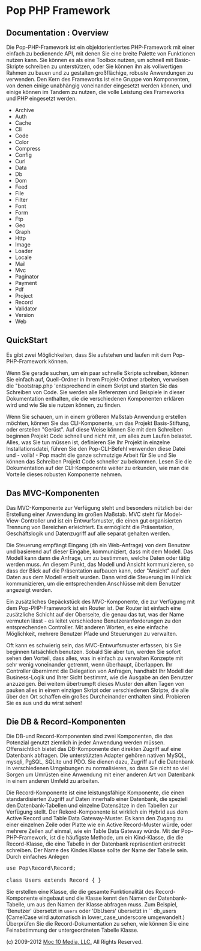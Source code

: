 Pop PHP Framework
=================

Documentation : Overview
------------------------

Die Pop-PHP-Framework ist ein objektorientiertes PHP-Framework mit einer einfach zu bedienende API, mit denen Sie eine breite Palette von Funktionen nutzen kann. Sie können es als eine Toolbox nutzen, um schnell mit Basic-Skripte schreiben zu unterstützen, oder Sie können ihn als vollwertigen Rahmen zu bauen und zu gestalten großflächige, robuste Anwendungen zu verwenden. Den Kern des Frameworks ist eine Gruppe von Komponenten, von denen einige unabhängig voneinander eingesetzt werden können, und einige können im Tandem zu nutzen, die volle Leistung des Frameworks und PHP eingesetzt werden.

* Archive
* Auth
* Cache
* Cli
* Code
* Color
* Compress
* Config
* Curl
* Data
* Db
* Dom
* Feed
* File
* Filter
* Font
* Form
* Ftp
* Geo
* Graph
* Http
* Image
* Loader
* Locale
* Mail
* Mvc
* Paginator
* Payment
* Pdf
* Project
* Record
* Validator
* Version
* Web

QuickStart
----------

Es gibt zwei Möglichkeiten, dass Sie aufstehen und laufen mit dem Pop-PHP-Framework können.

Wenn Sie gerade suchen, um ein paar schnelle Skripte schreiben, können Sie einfach auf, Quell-Ordner in Ihrem Projekt-Ordner arbeiten, verweisen die "bootstrap.php 'entsprechend in einem Skript und starten Sie das Schreiben von Code. Sie werden alle Referenzen und Beispiele in dieser Dokumentation enthalten, die die verschiedenen Komponenten erklären wird und wie Sie sie nutzen können, zu finden.

Wenn Sie schauen, um in einem größeren Maßstab Anwendung erstellen möchten, können Sie das CLI-Komponente, um das Projekt Basis-Stiftung, oder erstellen "Gerüst". Auf diese Weise können Sie mit dem Schreiben beginnen Projekt Code schnell und nicht mit, um alles zum Laufen belastet. Alles, was Sie tun müssen ist, definieren Sie Ihr Projekt in einzelne Installationsdatei, führen Sie den Pop-CLI-Befehl verwenden diese Datei und - voilà! - Pop macht die ganze schmutzige Arbeit für Sie und Sie können das Schreiben Projekt Code schneller zu bekommen. Lesen Sie die Dokumentation auf der CLI-Komponente weiter zu erkunden, wie man die Vorteile dieses robusten Komponente nehmen.

Das MVC-Komponenten
-------------------

Das MVC-Komponente zur Verfügung steht und besonders nützlich bei der Erstellung einer Anwendung im großen Maßstab. MVC steht für Model-View-Controller und ist ein Entwurfsmuster, die einen gut organisierten Trennung von Bereichen erleichtert. Es ermöglicht die Präsentation, Geschäftslogik und Datenzugriff auf alle separat gehalten werden.

Die Steuerung empfängt Eingang (dh ein Web-Anfrage) von dem Benutzer und basierend auf dieser Eingabe, kommuniziert, dass mit dem Modell. Das Modell kann dann die Anfrage, um zu bestimmen, welche Daten oder tätig werden muss. An diesem Punkt, das Modell und Ansicht kommunizieren, so dass der Blick auf die Präsentation aufbauen kann, oder "Ansicht" auf den Daten aus dem Modell erzielt wurden. Dann wird die Steuerung im Hinblick kommunizieren, um die entsprechenden Anschlüsse mit dem Benutzer angezeigt werden.

Ein zusätzliches Gepäckstück des MVC-Komponente, die zur Verfügung mit dem Pop-PHP-Framework ist ein Router ist. Der Router ist einfach eine zusätzliche Schicht auf der Oberseite, die genau das tut, was der Name vermuten lässt - es leitet verschiedene Benutzeranforderungen zu den entsprechenden Controller. Mit anderen Worten, es eine einfache Möglichkeit, mehrere Benutzer Pfade und Steuerungen zu verwalten.

Oft kann es schwierig sein, das MVC-Entwurfsmuster erfassen, bis Sie beginnen tatsächlich benutzen. Sobald Sie aber tun, werden Sie sofort sehen den Vorteil, dass alles, was in einfach zu verwalten Konzepte mit sehr wenig voneinander getrennt, wenn überhaupt, überlappen. Ihr Controller übernimmt die Delegation von Anfragen, handhabt Ihr Modell der Business-Logik und Ihrer Sicht bestimmt, wie die Ausgabe an den Benutzer anzuzeigen. Bei weitem übertrumpft dieses Muster den alten Tagen von pauken alles in einem einzigen Skript oder verschiedenen Skripte, die alle über den Ort schaffen ein großes Durcheinander enthalten sind. Probieren Sie es aus und du wirst sehen!

Die DB & Record-Komponenten
---------------------------

Die DB-und Record-Komponenten sind zwei Komponenten, die das Potenzial genutzt ziemlich in jeder Anwendung werden müssen. Offensichtlich bietet das DB-Komponente den direkten Zugriff auf eine Datenbank abfragen. Die unterstützten Adapter gehören nativen MySQL, mysqli, PgSQL, SQLite und PDO. Sie dienen dazu, Zugriff auf die Datenbank in verschiedenen Umgebungen zu normalisieren, so dass Sie nicht so viel Sorgen um Umrüsten eine Anwendung mit einer anderen Art von Datenbank in einem anderen Umfeld zu arbeiten.

Die Record-Komponente ist eine leistungsfähige Komponente, die einen standardisierten Zugriff auf Daten innerhalb einer Datenbank, die speziell den Datenbank-Tabellen und einzelne Datensätze in den Tabellen zur Verfügung stellt. Der Rekord-Komponente ist wirklich ein Hybrid aus dem Active Record und Table Data Gateway-Muster. Es kann den Zugang zu einer einzelnen Zeile oder Platte wie ein Active Record-Muster würde, oder mehrere Zeilen auf einmal, wie ein Table Data Gateway würde. Mit der Pop-PHP-Framework, ist die häufigste Methode, um ein Kind-Klasse, die die Record-Klasse, die eine Tabelle in der Datenbank repräsentiert erstreckt schreiben. Der Name des Kindes Klasse sollte der Name der Tabelle sein. Durch einfaches Anlegen

<pre>
use Pop\Record\Record;

class Users extends Record { }
</pre>

Sie erstellen eine Klasse, die die gesamte Funktionalität des Record-Komponente eingebaut und die Klasse kennt den Namen der Datenbank-Tabelle, um aus den Namen der Klasse abfragen muss. Zum Beispiel, 'Benutzer' übersetzt in `users` oder 'DbUsers' übersetzt in `` db_users (CamelCase wird automatisch in lower_case_underscore umgewandelt.) Überprüfen Sie die Record-Dokumentation zu sehen, wie können Sie eine Feinabstimmung der untergeordneten Tabelle Klasse.

(c) 2009-2012 [Moc 10 Media, LLC.](http://www.moc10media.com) All Rights Reserved.
